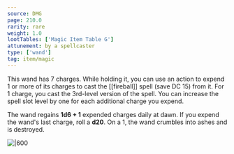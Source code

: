 ```yaml
---
source: DMG
page: 210.0
rarity: rare
weight: 1.0
lootTables: ['Magic Item Table G']
attunement: by a spellcaster
type: ['wand']
tag: item/magic
---
```


This wand has 7 charges. While holding it, you can use an action to expend 1 or more of its charges to cast the [[fireball]] spell (save DC 15) from it. For 1 charge, you cast the 3rd-level version of the spell. You can increase the spell slot level by one for each additional charge you expend.

The wand regains **1d6 + 1** expended charges daily at dawn. If you expend the wand's last charge, roll a **d20**. On a 1, the wand crumbles into ashes and is destroyed.


![|600](https://5e.tools/img/items/DMG/Wand%20of%20Fireballs.jpg)